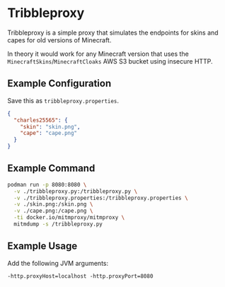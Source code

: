 # Tribbleproxy

Tribbleproxy is a simple proxy that simulates the endpoints for skins and capes for old versions of Minecraft.

In theory it would work for any Minecraft version that uses the `MinecraftSkins`/`MinecraftCloaks` AWS S3 bucket using insecure HTTP.

## Example Configuration

Save this as `tribbleproxy.properties`.

```json
{
  "charles25565": {
    "skin": "skin.png",
    "cape": "cape.png"
  }
}
```

## Example Command

```bash
podman run -p 8080:8080 \
  -v ./tribbleproxy.py:/tribbleproxy.py \
  -v ./tribbleproxy.properties:/tribbleproxy.properties \
  -v ./skin.png:/skin.png \
  -v ./cape.png:/cape.png \
  -ti docker.io/mitmproxy/mitmproxy \
  mitmdump -s /tribbleproxy.py
```

## Example Usage

Add the following JVM arguments:

```
-http.proxyHost=localhost -http.proxyPort=8080
```
